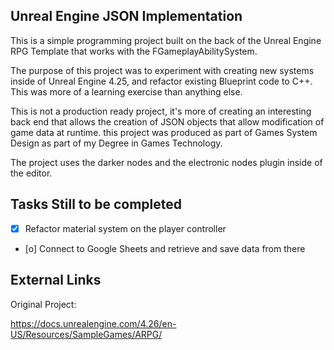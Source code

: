 ## Unreal Engine JSON Implementation

This is a simple programming project built on the back of the Unreal Engine RPG Template that works with the FGameplayAbilitySystem.

The purpose of this project was to experiment with creating new systems inside of Unreal Engine 4.25, and refactor existing Blueprint code to C++. This was more of a learning 
exercise than anything else. 

This is not a production ready project, it's more of creating an interesting back end that allows the creation of JSON objects that allow modification of game data at runtime.
this project was produced as part of Games System Design as part of my Degree in Games Technology.

The project uses the darker nodes and the electronic nodes plugin inside of the editor. 

## Tasks Still to be completed

- [X] Refactor material system on the player controller
- [o]  Connect to Google Sheets and retrieve and save data from there

## External Links

Original Project:

https://docs.unrealengine.com/4.26/en-US/Resources/SampleGames/ARPG/

